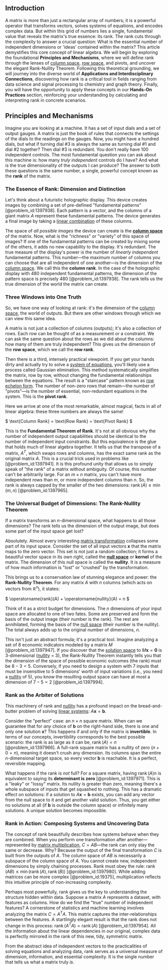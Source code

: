 ## Introduction
A matrix is more than just a rectangular array of numbers; it is a powerful operator that transforms vectors, solves systems of equations, and encodes complex data. But within this grid of numbers lies a single, fundamental value that reveals the matrix's true essence: its rank. The rank cuts through the complexity to answer a crucial question: What is the essential number of independent dimensions or 'ideas' contained within the matrix? This article demystifies this core concept of linear algebra. We will begin by exploring the foundational **Principles and Mechanisms**, where we will define rank through the lenses of [column space](@article_id:150315), [row space](@article_id:148337), and pivots, and uncover the elegant Rank-Nullity Theorem. Following this theoretical grounding, we will journey into the diverse world of **Applications and Interdisciplinary Connections**, discovering how rank is a critical tool in fields ranging from data science and signal processing to chemistry and graph theory. Finally, you will have the opportunity to apply these concepts in our **Hands-On Practices** section, reinforcing your understanding by calculating and interpreting rank in concrete scenarios.

## Principles and Mechanisms

Imagine you are looking at a machine. It has a set of input dials and a set of output gauges. A matrix is just the book of rules that connects the settings of the dials to the readings on the gauges. Now, you might have a hundred dials, but what if turning dial #3 is always the same as turning dial #1 and dial #2 together? Then dial #3 is redundant. You don't really have 100 independent controls. The most fundamental question you can ask about this machine is: how many *truly independent* controls do I have? And what is the true dimensionality of the outputs I can produce? The answer to both these questions is the same number, a single, powerful concept known as the **rank** of the matrix.

### The Essence of Rank: Dimension and Distinction

Let's think about a futuristic holographic display. This device creates images by combining a set of pre-defined "fundamental patterns" [@problem_id:1397938]. Each pattern is a vector, and the columns of a giant matrix $A$ represent these fundamental patterns. The device generates a final image by taking a [linear combination](@article_id:154597) of these columns.

The space of *all possible images* the device can create is the **[column space](@article_id:150315)** of the matrix. Now, what is the "richness" or "variety" of this space of images? If one of the fundamental patterns can be created by mixing some of the others, it adds no new capability to the display. It's redundant. The true measure of the display's power is the number of *linearly independent* fundamental patterns. This number—the maximum number of columns you can choose that are all independent of one another—is the dimension of the [column space](@article_id:150315). We call this the **column rank**. In the case of the holographic display with 480 independent fundamental patterns, the dimension of the pattern space is precisely 480 [@problem_id:1397938]. The rank tells us the true dimension of the world the matrix can create.

### Three Windows into One Truth

So, we have one way of looking at rank: it's the dimension of the [column space](@article_id:150315), the world of outputs. But there are other windows through which we can view this same idea.

A matrix is not just a collection of columns (outputs); it's also a collection of rows. Each row can be thought of as a measurement or a constraint. We can ask the same question about the rows as we did about the columns: how many of them are truly independent? This gives us the dimension of the **row space**, which we call the **row rank**.

Then there is a third, intensely practical viewpoint. If you get your hands dirty and actually try to solve a [system of equations](@article_id:201334), you'll likely use a process called Gaussian elimination. This method systematically simplifies the matrix, row by row, without changing the fundamental relationships between the equations. The result is a "staircase" pattern known as [row echelon form](@article_id:136129). The number of non-zero rows that remain—the number of "pivots"—is the number of essential, non-redundant equations in the system. This is the **pivot rank**.

Here we arrive at one of the most remarkable, almost magical, facts in all of linear algebra: these three numbers are always the same!

$ \text{Column Rank} = \text{Row Rank} = \text{Pivot Rank} $

This is the **Fundamental Theorem of Rank**. It's not at all obvious why the number of independent output capabilities should be identical to the number of independent input constraints. But this equivalence is the glue that holds much of linear algebra together. It tells us that the transpose of a matrix, $A^T$, which swaps rows and columns, has the exact same rank as the original matrix $A$. This is a crucial trick used in problems like [@problem_id:1397941]. It is this profound unity that allows us to simply speak of "the rank" of a matrix without ambiguity. Of course, this number can't be arbitrarily large. For an $m \times n$ matrix, you can't have more independent rows than $m$, or more independent columns than $n$. So, the rank is always capped by the smaller of the two dimensions: $\operatorname{rank}(A) \le \min(m, n)$ [@problem_id:1397965].

### The Universal Budget of Dimensions: The Rank-Nullity Theorem

If a matrix transforms an $n$-dimensional space, what happens to all those dimensions? The rank tells us the dimension of the output image, but does some part of the input space get lost?

Absolutely. Almost every interesting [matrix transformation](@article_id:151128) collapses some part of its input space. Consider the set of all input vectors $\mathbf{x}$ that the matrix maps to the zero vector. This set is not just a random collection; it forms a beautiful vector space in its own right, called the **[null space](@article_id:150982)** or **kernel** of the matrix. The dimension of this null space is called the **nullity**. It is a measure of how much information is "lost" or "crushed" by the transformation.

This brings us to a conservation law of stunning elegance and power: the **Rank-Nullity Theorem**. For any matrix $A$ with $n$ columns (which acts on vectors from $\mathbb{R}^n$), it states:

$ \operatorname{rank}(A) + \operatorname{nullity}(A) = n $

Think of it as a strict budget for dimensions. The $n$ dimensions of your input space are allocated to one of two fates. Some are preserved and form the basis of the output image (their number is the rank). The rest are annihilated, forming the basis of the [null space](@article_id:150982) (their number is the nullity). The total always adds up to the original number of dimensions, $n$.

This isn't just an abstract formula; it's a practical tool. Imagine analyzing a set of 8 economic indicators modeled by a matrix $M$ [@problem_id:1397947]. If you discover that the [solution space](@article_id:199976) to $M\mathbf{x} = \mathbf{0}$ is 3-dimensional ([nullity](@article_id:155791) = 3), the Rank-Nullity Theorem instantly tells you that the dimension of the space of possible economic outcomes (the rank) must be $8 - 3 = 5$. Conversely, if you need to design a system with 7 inputs that must be insensitive to 5 dimensions' worth of input variations (i.e., you need a [nullity](@article_id:155791) of 5), you know the resulting output space can have at most a dimension of $7 - 5 = 2$ [@problem_id:1397994].

### Rank as the Arbiter of Solutions

This machinery of rank and [nullity](@article_id:155791) has a profound impact on the bread-and-butter problem of solving [linear systems](@article_id:147356): $A\mathbf{x} = \mathbf{b}$.

Consider the "perfect" case: an $n \times n$ square matrix. When can we guarantee that for *any* choice of $\mathbf{b}$ on the right-hand side, there is one and only one solution $\mathbf{x}$? This happens if and only if the matrix is **invertible**. In terms of our concepts, invertibility corresponds to the best possible scenario: the rank is as large as it can be, $\operatorname{rank}(A) = n$ [@problem_id:1397966]. A full-rank square matrix has a nullity of zero ($n + 0 = n$), meaning it doesn't crush any dimension. Its columns span the entire $n$-dimensional target space, so every vector $\mathbf{b}$ is reachable. It is a perfect, reversible mapping.

What happens if the rank is *not* full? For a square matrix, having $\operatorname{rank}(A)  n$ is equivalent to saying its **determinant is zero** [@problem_id:1397971]. This is a "leaky" or "lossy" matrix. Its nullity is greater than zero, meaning there's a whole subspace of inputs that get squashed to nothing. This has a dramatic effect on solutions: if a solution to $A\mathbf{x} = \mathbf{b}$ exists, you can add any vector from the null space to it and get another valid solution. Thus, you get either no solutions at all (if $\mathbf{b}$ is outside the column space) or infinitely many solutions. A unique solution becomes impossible.

### Rank in Action: Composing Systems and Uncovering Data

The concept of rank beautifully describes how systems behave when they are combined. When you perform one transformation after another—represented by [matrix multiplication](@article_id:155541), $C = AB$—the rank can only stay the same or decrease. Why? Because the output of the final transformation $C$ is built from the outputs of $A$. The column space of $AB$ is necessarily a subspace of the column space of $A$. You cannot create new, independent dimensions by simply chaining processes. Rank must obey the rule: $\operatorname{rank}(AB) \le \min(\operatorname{rank}(A), \operatorname{rank}(B))$ [@problem_id:1397980]. While adding matrices can be more complex [@problem_id:19375], multiplication reflects this intuitive principle of non-increasing complexity.

Perhaps most powerfully, rank gives us the key to understanding the structure hidden within data. Suppose a matrix $A$ represents a dataset, with features as columns. How do we find the "true" number of independent features? A cornerstone of statistics and machine learning involves analyzing the matrix $C = A^T A$. This matrix captures the inter-relationships between the features. A startlingly elegant result is that the rank does not change in this process: $\operatorname{rank}(A^T A) = \operatorname{rank}(A)$ [@problem_id:1397954]. All the information about the linear dependencies in our original, complex data is perfectly mirrored in the rank of this new, tidy, symmetric matrix.

From the abstract idea of independent vectors to the practicalities of solving equations and analyzing data, rank serves as a universal measure of dimension, information, and essential complexity. It is the single number that tells us what a matrix truly *is*.